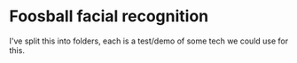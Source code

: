 # Foosball facial recognition

I've split this into folders, each is a test/demo of some tech we could use for this.